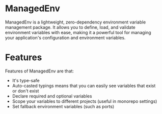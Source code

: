 # ManagedEnv
ManagedEnv is a lightweight, zero-dependency environment variable management package. It allows you to define, load, and validate environment variables with ease, making it a powerful tool for managing your application's configuration and environment variables.

# Features
Features of ManagedEnv are that:
- It's type-safe
- Auto-casted typings means that you can easily see variables that exist or don't exist
- Declare required and optional variables
- Scope your variables to different projects (useful in monorepo settings)
- Set fallback environment variables (such as ports)